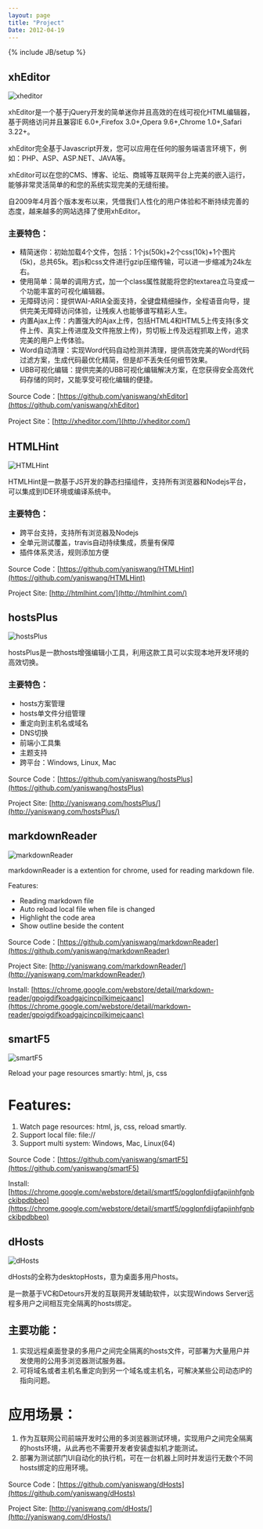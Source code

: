 ```yaml
---
layout: page
title: "Project"
Date: 2012-04-19
---
```

{% include JB/setup %}

xhEditor
-------
![xheditor](/images/xheditor.png)

xhEditor是一个基于jQuery开发的简单迷你并且高效的在线可视化HTML编辑器，基于网络访问并且兼容IE 6.0+,Firefox 3.0+,Opera 9.6+,Chrome 1.0+,Safari 3.22+。

xhEditor完全基于Javascript开发，您可以应用在任何的服务端语言环境下，例如：PHP、ASP、ASP.NET、JAVA等。

xhEditor可以在您的CMS、博客、论坛、商城等互联网平台上完美的嵌入运行，能够非常灵活简单的和您的系统实现完美的无缝衔接。

自2009年4月首个版本发布以来，凭借我们人性化的用户体验和不断持续完善的态度，越来越多的网站选择了使用xhEditor。

### 主要特色：

* 精简迷你：初始加载4个文件，包括：1个js(50k)+2个css(10k)+1个图片(5k)，总共65k。若js和css文件进行gzip压缩传输，可以进一步缩减为24k左右。
* 使用简单：简单的调用方式，加一个class属性就能将您的textarea立马变成一个功能丰富的可视化编辑器。
* 无障碍访问：提供WAI-ARIA全面支持，全键盘精细操作，全程语音向导，提供完美无障碍访问体验，让残疾人也能够谱写精彩人生。
* 内置Ajax上传：内置强大的Ajax上传，包括HTML4和HTML5上传支持(多文件上传、真实上传进度及文件拖放上传)，剪切板上传及远程抓取上传，追求完美的用户上传体验。
* Word自动清理：实现Word代码自动检测并清理，提供高效完美的Word代码过滤方案，生成代码最优化精简，但是却不丢失任何细节效果。
* UBB可视化编辑：提供完美的UBB可视化编辑解决方案，在您获得安全高效代码存储的同时，又能享受可视化编辑的便捷。

Source Code：[https://github.com/yaniswang/xhEditor](https://github.com/yaniswang/xhEditor)

Project Site：[http://xheditor.com/](http://xheditor.com/)


HTMLHint
-------
![HTMLHint](/images/htmlhint.png)

HTMLHint是一款基于JS开发的静态扫描组件，支持所有浏览器和Nodejs平台，可以集成到IDE环境或编译系统中。

### 主要特色：

* 跨平台支持，支持所有浏览器及Nodejs
* 全单元测试覆盖，travis自动持续集成，质量有保障
* 插件体系灵活，规则添加方便

Source Code：[https://github.com/yaniswang/HTMLHint](https://github.com/yaniswang/HTMLHint)

Project Site: [http://htmlhint.com/](http://htmlhint.com/)

hostsPlus
-------
![hostsPlus](/images/hostsplus.png)

hostsPlus是一款hosts增强编辑小工具，利用这款工具可以实现本地开发环境的高效切换。

### 主要特色：

* hosts方案管理
* hosts单文件分组管理
* 重定向到主机名或域名
* DNS切换
* 前端小工具集
* 主题支持
* 跨平台：Windows, Linux, Mac

Source Code：[https://github.com/yaniswang/hostsPlus](https://github.com/yaniswang/hostsPlus)

Project Site: [http://yaniswang.com/hostsPlus/](http://yaniswang.com/hostsPlus/)

markdownReader
-------
![markdownReader](/images/markdownreader.png)

markdownReader is a extention for chrome, used for reading markdown file.

Features:

* Reading markdown file
* Auto reload local file when file is changed
* Highlight the code area
* Show outline beside the content

Source Code：[https://github.com/yaniswang/markdownReader](https://github.com/yaniswang/markdownReader)

Project Site: [http://yaniswang.com/markdownReader/](http://yaniswang.com/markdownReader/)

Install: [https://chrome.google.com/webstore/detail/markdown-reader/gpoigdifkoadgajcincpilkjmejcaanc](https://chrome.google.com/webstore/detail/markdown-reader/gpoigdifkoadgajcincpilkjmejcaanc)

smartF5
-------
![smartF5](/images/smartf5.png)

Reload your page resources smartly: html, js, css

Features:
==============

1. Watch page resources: html, js, css, reload smartly.
2. Support local file: file://
3. Support multi system: Windows, Mac, Linux(64)

Source Code：[https://github.com/yaniswang/smartF5](https://github.com/yaniswang/smartF5)

Install: [https://chrome.google.com/webstore/detail/smartf5/pgglpnfdiigfapjinhfgnbckibpdbbeo](https://chrome.google.com/webstore/detail/smartf5/pgglpnfdiigfapjinhfgnbckibpdbbeo)

dHosts
-------
![dHosts](/images/dhosts.png)

dHosts的全称为desktopHosts，意为桌面多用户hosts。

是一款基于VC和Detours开发的互联网开发辅助软件，以实现Windows Server远程多用户之间相互完全隔离的hosts绑定。

主要功能：
-------

1. 实现远程桌面登录的多用户之间完全隔离的hosts文件，可部署为大量用户并发使用的公用多浏览器测试服务器。
2. 可将域名或者主机名重定向到另一个域名或主机名，可解决某些公司动态IP的指向问题。

应用场景：
================

1. 作为互联网公司前端开发时公用的多浏览器测试环境，实现用户之间完全隔离的hosts环境，从此再也不需要开发者安装虚拟机才能测试。
2. 部署为测试部门UI自动化的执行机，可在一台机器上同时并发运行无数个不同hosts绑定的应用环境。

Source Code：[https://github.com/yaniswang/dHosts](https://github.com/yaniswang/dHosts)

Project Site: [http://yaniswang.com/dHosts/](http://yaniswang.com/dHosts/)